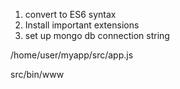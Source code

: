 1. convert to ES6 syntax
2. Install important extensions
3. set up mongo db connection string

/home/user/myapp/src/app.js

src/bin/www

